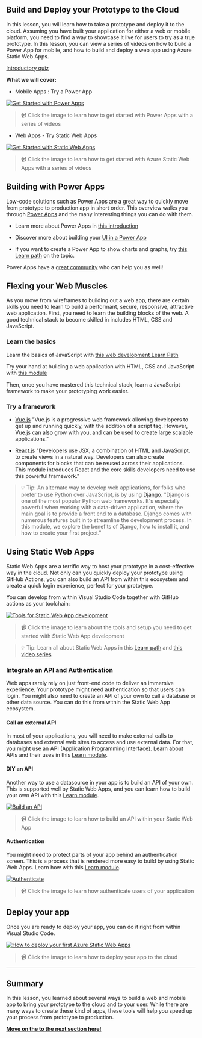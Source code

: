 ## Build and Deploy your Prototype to the Cloud

In this lesson, you will learn how to take a prototype and deploy it to the cloud. Assuming you have built your application for either a web or mobile platform, you need to find a way to showcase it live for users to try as a true prototype. In this lesson, you can view a series of videos on how to build a Power App for mobile, and how to build and deploy a web app using Azure Static Web Apps.

[Introductory quiz](https://zealous-pebble-06ae2440f.azurestaticapps.net)

**What we will cover:** 

- Mobile Apps : Try a Power App

[![Get Started with Power Apps](../images/screenshot1.jpg)](https://www.youtube.com/watch?v=-H4ljf4FuTE&list=RDCMUCz_x76EBX5UXsV27drGNh6w&start_radio=1&rv=-H4ljf4FuTE&t=72&ab_channel=AprilDunnam "Get Started with Power Apps")

> 📹 Click the image to learn how to get started with Power Apps with a series of videos

- Web Apps - Try Static Web Apps

[![Get Started with Static Web Apps](../images/screenshot2.jpg)](https://channel9.msdn.com/Series/Azure-Tips-and-Tricks-Static-Web-Apps
 "Get Started with Static Web Apps")

> 📹 Click the image to learn how to get started with Azure Static Web Apps with a series of videos
## Building with Power Apps

Low-code solutions such as Power Apps are a great way to quickly move from prototype to production app in short order. This overview walks you through [Power Apps](https://dynamics.microsoft.com/guidedtour/power-platform/power-apps/1/1) and the many interesting things you can do with them.

- Learn more about Power Apps in [this introduction](https://docs.microsoft.com/learn/modules/introduction-power-apps/)

- Discover more about building your [UI in a Power App](https://docs.microsoft.com/learn/paths/ui-controls-canvas-app-powerapps/)

- If you want to create a Power App to show charts and graphs, try [this Learn path](https://docs.microsoft.com/learn/paths/create-app-models-business-processes/) on the topic.

Power Apps have a [great community](https://wearepoweraddicts.com/) who can help you as well!
## Flexing your Web Muscles

As you move from wireframes to building out a web app, there are certain skills you need to learn to build a performant, secure, responsive, attractive web application. First, you need to learn the building blocks of the web. A good technical stack to become skilled in includes HTML, CSS and JavaScript. 
### Learn the basics

Learn the basics of JavaScript with [this web development Learn Path](https://docs.microsoft.com/learn/paths/web-development-101/)

Try your hand at building a web application with HTML, CSS and JavaScript with [this module](https://docs.microsoft.com/learn/modules/build-simple-website/)

Then, once you have mastered this technical stack, learn a JavaScript framework to make your prototyping work easier. 
### Try a framework

- [Vue.js](https://docs.microsoft.com/learn/paths/vue-first-steps/)
    "Vue.js is a progressive web framework allowing developers to get up and running quickly, with the addition of a script tag. However, Vue.js can also grow with you, and can be used to create large scalable applications."

- [React.js](https://docs.microsoft.com/learn/paths/react/) 
    "Developers use JSX, a combination of HTML and JavaScript, to create views in a natural way. Developers can also create components for blocks that can be reused across their applications. This module introduces React and the core skills developers need to use this powerful framework."

> 💡 Tip: An alternate way to develop web applications, for folks who prefer to use Python over JavaScript, is by using [Django](https://docs.microsoft.com/learn/modules/django-get-started/). "Django is one of the most popular Python web frameworks. It's especially powerful when working with a data-driven application, where the main goal is to provide a front end to a database. Django comes with numerous features built in to streamline the development process. In this module, we explore the benefits of Django, how to install it, and how to create your first project."
## Using Static Web Apps

Static Web Apps are a terrific way to host your prototype in a cost-effective way in the cloud. Not only can you quickly deploy your prototype using GitHub Actions, you can also build an API from within this ecosystem and create a quick login experience, perfect for your prototype.

You can develop from within Visual Studio Code together with GitHub actions as your toolchain:

[![Tools for Static Web App development](../images/screenshot4.png)](https://channel9.msdn.com/Series/Azure-Tips-and-Tricks-Static-Web-Apps/What-tools-do-you-need-to-work-with-Azure-Static-Web-Apps-2-of-16--Azure-Tips-and-Tricks-Static-Web-/player
 "Tools for Static Web App development")

> 📹 Click the image to learn about the tools and setup you need to get started with Static Web App development

> 💡 Tip: Learn all about Static Web Apps in this [Learn path](https://docs.microsoft.com/en-us/learn/paths/azure-static-web-apps/) and [this video series](https://channel9.msdn.com/Series/Azure-Tips-and-Tricks-Static-Web-Apps)
### Integrate an API and Authentication

Web apps rarely rely on just front-end code to deliver an immersive experience. Your prototype might need authentication so that users can login. You might also need to create an API of your own to call a database or other data source. You can do this from within the Static Web App ecosystem.
#### Call an external API

In most of your applications, you will need to make external calls to databases and external web sites to access and use external data. For that, you might use an API (Application Programming Interface). Learn about APIs and their uses in this [Learn module](https://docs.microsoft.com/learn/modules/use-apis-discover-museum-art/).
#### DIY an API

Another way to use a datasource in your app is to build an API of your own. This is supported well by Static Web Apps, and you can learn how to build your own API with this [Learn module](https://docs.microsoft.com/learn/modules/publish-static-web-app-api-preview-url/).

[![Build an API](../images/screenshot5.png)](https://channel9.msdn.com/Series/Azure-Tips-and-Tricks-Static-Web-Apps/How-to-add-an-API-to-your-Azure-Static-Web-App-7-of-16--Azure-Tips-and-Tricks-Static-Web-Apps/player
 "Build an API")

 > 📹 Click the image to learn how to build an API within your Static Web App
#### Authentication

You might need to protect parts of your app behind an authentication screen. This is a process that is rendered more easy to build by using Static Web Apps. Learn how with this [Learn module](https://docs.microsoft.com/learn/modules/publish-static-web-app-authentication/).

[![Authenticate](../images/screenshot6.png)](https://channel9.msdn.com/Series/Azure-Tips-and-Tricks-Static-Web-Apps/How-to-integrate-authentication-in-Azure-Static-Web-Apps-8-of-16--Azure-Tips-and-Tricks-Static-Web-A/player
 "Authenticate")

> 📹 Click the image to learn how authenticate users of your application
## Deploy your app

Once you are ready to deploy your app, you can do it right from within Visual Studio Code. 

[![How to deploy your first Azure Static Web Apps](../images/screenshot3.png)](https://channel9.msdn.com/Series/Azure-Tips-and-Tricks-Static-Web-Apps/How-to-deploy-your-first-Azure-Static-Web-Apps-3-of-16--Azure-Tips-and-Tricks-Static-Web-Apps/player
 "How to deploy your first Azure Static Web Apps")

> 📹 Click the image to learn how to deploy your app to the cloud

---
## Summary

In this lesson, you learned about several ways to build a web and mobile app to bring your prototype to the cloud and to your user. While there are many ways to create these kind of apps, these tools will help you speed up your process from prototype to production.

[**Move on the to the next section here!**](../../6-Successful-Pitch/README.md) 
